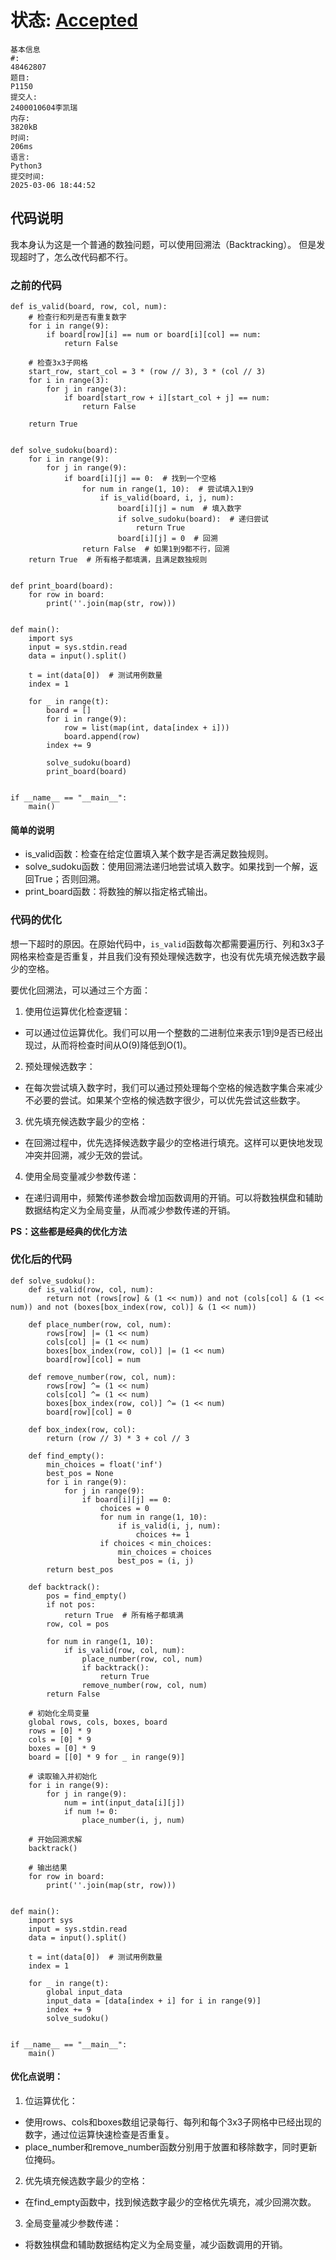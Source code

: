 # 状态: [Accepted](http://dsbpython.openjudge.cn/dspythonbook/solution/48462807/)
```
基本信息
#:
48462807
题目:
P1150
提交人:
2400010604李凯瑞
内存:
3820kB
时间:
206ms
语言:
Python3
提交时间:
2025-03-06 18:44:52
```


## 代码说明
我本身认为这是一个普通的数独问题，可以使用回溯法（Backtracking）。
但是发现超时了，怎么改代码都不行。

### 之前的代码
```
def is_valid(board, row, col, num):
    # 检查行和列是否有重复数字
    for i in range(9):
        if board[row][i] == num or board[i][col] == num:
            return False

    # 检查3x3子网格
    start_row, start_col = 3 * (row // 3), 3 * (col // 3)
    for i in range(3):
        for j in range(3):
            if board[start_row + i][start_col + j] == num:
                return False

    return True


def solve_sudoku(board):
    for i in range(9):
        for j in range(9):
            if board[i][j] == 0:  # 找到一个空格
                for num in range(1, 10):  # 尝试填入1到9
                    if is_valid(board, i, j, num):
                        board[i][j] = num  # 填入数字
                        if solve_sudoku(board):  # 递归尝试
                            return True
                        board[i][j] = 0  # 回溯
                return False  # 如果1到9都不行，回溯
    return True  # 所有格子都填满，且满足数独规则


def print_board(board):
    for row in board:
        print(''.join(map(str, row)))


def main():
    import sys
    input = sys.stdin.read
    data = input().split()

    t = int(data[0])  # 测试用例数量
    index = 1

    for _ in range(t):
        board = []
        for i in range(9):
            row = list(map(int, data[index + i]))
            board.append(row)
        index += 9

        solve_sudoku(board)
        print_board(board)


if __name__ == "__main__":
    main()
```
#### 简单的说明
- is_valid函数：检查在给定位置填入某个数字是否满足数独规则。
- solve_sudoku函数：使用回溯法递归地尝试填入数字。如果找到一个解，返回True；否则回溯。
- print_board函数：将数独的解以指定格式输出。


### 代码的优化
想一下超时的原因。在原始代码中，`is_valid`函数每次都需要遍历行、列和3x3子网格来检查是否重复，并且我们没有预处理候选数字，也没有优先填充候选数字最少的空格。

要优化回溯法，可以通过三个方面：
1. 使用位运算优化检查逻辑：
- 可以通过位运算优化。我们可以用一个整数的二进制位来表示1到9是否已经出现过，从而将检查时间从O(9)降低到O(1)。
2. 预处理候选数字：
- 在每次尝试填入数字时，我们可以通过预处理每个空格的候选数字集合来减少不必要的尝试。如果某个空格的候选数字很少，可以优先尝试这些数字。
3. 优先填充候选数字最少的空格：
- 在回溯过程中，优先选择候选数字最少的空格进行填充。这样可以更快地发现冲突并回溯，减少无效的尝试。
4. 使用全局变量减少参数传递：
- 在递归调用中，频繁传递参数会增加函数调用的开销。可以将数独棋盘和辅助数据结构定义为全局变量，从而减少参数传递的开销。

**PS：这些都是经典的优化方法**

### 优化后的代码
```
def solve_sudoku():
    def is_valid(row, col, num):
        return not (rows[row] & (1 << num)) and not (cols[col] & (1 << num)) and not (boxes[box_index(row, col)] & (1 << num))

    def place_number(row, col, num):
        rows[row] |= (1 << num)
        cols[col] |= (1 << num)
        boxes[box_index(row, col)] |= (1 << num)
        board[row][col] = num

    def remove_number(row, col, num):
        rows[row] ^= (1 << num)
        cols[col] ^= (1 << num)
        boxes[box_index(row, col)] ^= (1 << num)
        board[row][col] = 0

    def box_index(row, col):
        return (row // 3) * 3 + col // 3

    def find_empty():
        min_choices = float('inf')
        best_pos = None
        for i in range(9):
            for j in range(9):
                if board[i][j] == 0:
                    choices = 0
                    for num in range(1, 10):
                        if is_valid(i, j, num):
                            choices += 1
                    if choices < min_choices:
                        min_choices = choices
                        best_pos = (i, j)
        return best_pos

    def backtrack():
        pos = find_empty()
        if not pos:
            return True  # 所有格子都填满
        row, col = pos

        for num in range(1, 10):
            if is_valid(row, col, num):
                place_number(row, col, num)
                if backtrack():
                    return True
                remove_number(row, col, num)
        return False

    # 初始化全局变量
    global rows, cols, boxes, board
    rows = [0] * 9
    cols = [0] * 9
    boxes = [0] * 9
    board = [[0] * 9 for _ in range(9)]

    # 读取输入并初始化
    for i in range(9):
        for j in range(9):
            num = int(input_data[i][j])
            if num != 0:
                place_number(i, j, num)

    # 开始回溯求解
    backtrack()

    # 输出结果
    for row in board:
        print(''.join(map(str, row)))


def main():
    import sys
    input = sys.stdin.read
    data = input().split()

    t = int(data[0])  # 测试用例数量
    index = 1

    for _ in range(t):
        global input_data
        input_data = [data[index + i] for i in range(9)]
        index += 9
        solve_sudoku()


if __name__ == "__main__":
    main()
```

#### 优化点说明：
1. 位运算优化：
- 使用rows、cols和boxes数组记录每行、每列和每个3x3子网格中已经出现的数字，通过位运算快速检查是否重复。
- place_number和remove_number函数分别用于放置和移除数字，同时更新位掩码。
2. 优先填充候选数字最少的空格：
- 在find_empty函数中，找到候选数字最少的空格优先填充，减少回溯次数。
3. 全局变量减少参数传递：
- 将数独棋盘和辅助数据结构定义为全局变量，减少函数调用的开销。